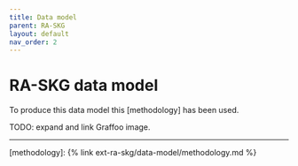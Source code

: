 ```yaml
---
title: Data model
parent: RA-SKG
layout: default
nav_order: 2
---
```


# RA-SKG data model

To produce this data model this [methodology] has been used.

TODO: expand and link Graffoo image.

---
[methodology]: {% link ext-ra-skg/data-model/methodology.md %}